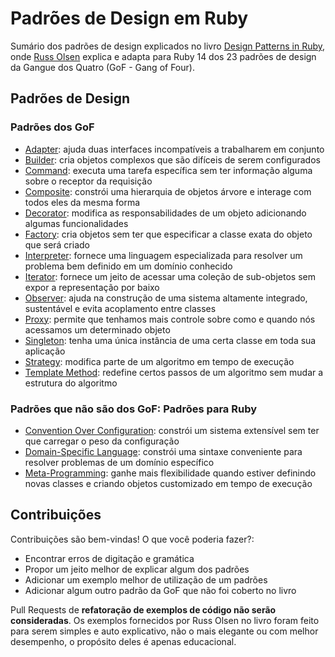 # Padrões de Design em Ruby

Sumário dos padrões de design explicados no livro [Design Patterns in Ruby](http://designpatternsinruby.com/), onde [Russ Olsen](http://russolsen.com/)
explica e adapta para Ruby 14 dos 23 padrões de design da Gangue dos Quatro
(GoF - Gang of Four).

## Padrões de Design

### Padrões dos GoF

* [Adapter](Adapter/README.md): ajuda duas interfaces incompatíveis a trabalharem em conjunto
* [Builder](Builder/README.md): cria objetos complexos que são difíceis de serem configurados
* [Command](Command/README.md): executa uma tarefa específica sem ter informação alguma sobre o receptor da requisição
* [Composite](Composite/README.md): constrói  uma hierarquia de objetos árvore e interage com todos eles da mesma forma
* [Decorator](Decorator/README.md): modifica as responsabilidades de um objeto adicionando algumas funcionalidades
* [Factory](Factory/README.md): cria objetos sem ter que especificar a classe exata do objeto que será criado
* [Interpreter](Interpreter/README.md): fornece uma linguagem especializada para resolver um problema bem definido em um domínio conhecido
* [Iterator](Iterator/README.md): fornece um jeito de acessar uma coleção de sub-objetos sem expor a representação por baixo
* [Observer](Observer/README.md): ajuda na construção de uma sistema altamente integrado, sustentável e evita acoplamento entre classes
* [Proxy](Proxy/README.md): permite que tenhamos mais controle sobre como e quando nós acessamos um determinado objeto
* [Singleton](Singleton/README.md): tenha uma única instância de uma certa classe em toda sua aplicação
* [Strategy](Strategy/README.md): modifica parte de um algoritmo em tempo de execução
* [Template Method](TemplateMethod/README.md): redefine certos passos de um algoritmo sem mudar a estrutura do algoritmo

### Padrões que não são dos GoF: Padrões para Ruby

* [Convention Over Configuration](convention_over_configuration/README.md): constrói um sistema extensível sem ter que carregar o peso da configuração
* [Domain-Specific Language](dsl/README.md): constrói uma sintaxe conveniente para resolver problemas de um domínio específico
* [Meta-Programming](meta_programming/README.md): ganhe mais flexibilidade quando estiver definindo novas classes e criando objetos customizado em tempo de execução

## Contribuições

Contribuições são bem-vindas! O que você poderia fazer?:

* Encontrar erros de digitação e gramática
* Propor um jeito melhor de explicar algum dos padrões
* Adicionar um exemplo melhor de utilização de um padrões
* Adicionar algum outro padrão da GoF que não foi coberto no livro

Pull Requests de **refatoração de exemplos de código não serão consideradas**.
Os exemplos fornecidos por Russ Olsen no livro foram feito para serem simples
e auto explicativo, não o mais elegante ou com melhor desempenho, o propósito
deles é apenas educacional.